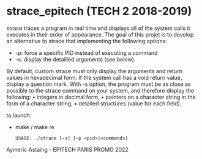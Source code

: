 # strace_epitech (TECH 2 2018-2019)

strace traces a program in real time and displays all of the system calls it executes in their order of appearance.
The goal of this projet is to develop an alternative to strace that implementing the following options:

- -p: force a specific PID instead of executing a command
- -s: display the detailled arguments (see below).

By default, custom strace must only display the arguments and return values in hexadecimal form.
If the system call has a void return value, display a question mark.
With -s option, the program must be as close as possible to the strace command on your system,
and therefore display the following:
• integers in decimal form,
• pointers on a character string in the form of a character string,
• detailed structures (value for each field).

to launch:

- make / make re

      USAGE: ./strace [-s] [-p <pid>|<command>]
      
Aymeric Astaing - EPITECH PARIS PROMO 2022
